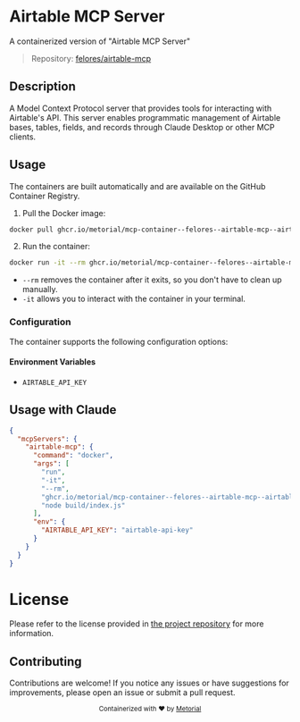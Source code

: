 
# Airtable MCP Server

A containerized version of "Airtable MCP Server"

> Repository: [felores/airtable-mcp](https://github.com/felores/airtable-mcp)

## Description

A Model Context Protocol server that provides tools for interacting with Airtable's API. This server enables programmatic management of Airtable bases, tables, fields, and records through Claude Desktop or other MCP clients.


## Usage

The containers are built automatically and are available on the GitHub Container Registry.

1. Pull the Docker image:

```bash
docker pull ghcr.io/metorial/mcp-container--felores--airtable-mcp--airtable-mcp
```

2. Run the container:

```bash
docker run -it --rm ghcr.io/metorial/mcp-container--felores--airtable-mcp--airtable-mcp 
```

- `--rm` removes the container after it exits, so you don't have to clean up manually.
- `-it` allows you to interact with the container in your terminal.


### Configuration

The container supports the following configuration options:




#### Environment Variables

- `AIRTABLE_API_KEY`




## Usage with Claude

```json
{
  "mcpServers": {
    "airtable-mcp": {
      "command": "docker",
      "args": [
        "run",
        "-it",
        "--rm",
        "ghcr.io/metorial/mcp-container--felores--airtable-mcp--airtable-mcp",
        "node build/index.js"
      ],
      "env": {
        "AIRTABLE_API_KEY": "airtable-api-key"
      }
    }
  }
}
```

# License

Please refer to the license provided in [the project repository](https://github.com/felores/airtable-mcp) for more information.

## Contributing

Contributions are welcome! If you notice any issues or have suggestions for improvements, please open an issue or submit a pull request.

<div align="center">
  <sub>Containerized with ❤️ by <a href="https://metorial.com">Metorial</a></sub>
</div>
  